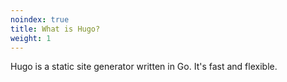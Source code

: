 ```yaml
---
noindex: true
title: What is Hugo?
weight: 1
---
```


Hugo is a static site generator written in Go. It's fast and flexible.
